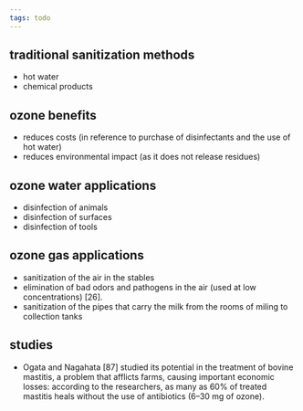 ```yaml
---
tags: todo
---
```


## traditional sanitization methods

- hot water
- chemical products

## ozone benefits

- reduces costs (in reference to purchase of disinfectants and the use of hot water)
- reduces environmental impact (as it does not release residues)

## ozone water applications

- disinfection of animals
- disinfection of surfaces
- disinfection of tools

## ozone gas applications

- sanitization of the air in the stables
- elimination of bad odors and pathogens in the air (used at low concentrations) [26].
- sanitization of the pipes that carry the milk from the rooms of miling to collection tanks

## studies

- Ogata and Nagahata [87] studied its potential in the treatment of bovine mastitis, a problem that afflicts farms, causing important economic losses: according to the researchers, as many as 60% of treated mastitis heals without the use of antibiotics (6–30 mg of ozone).